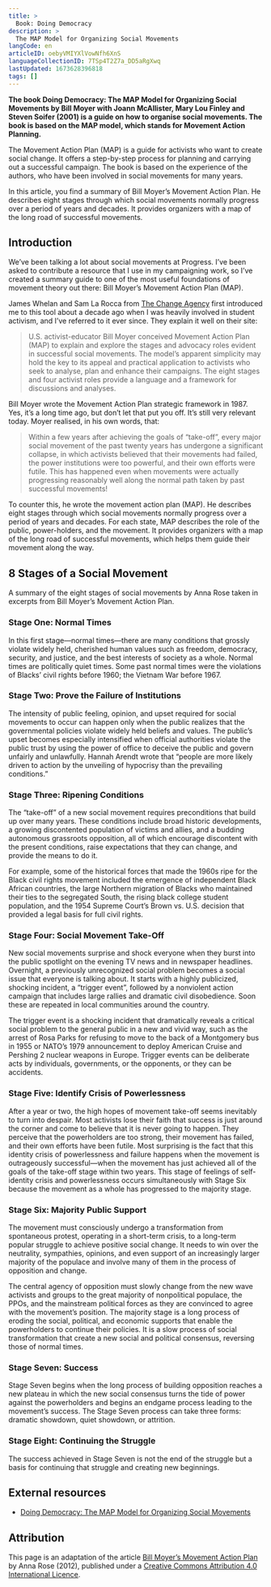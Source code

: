 ```yaml
---
title: >
  Book: Doing Democracy
description: >
  The MAP Model for Organizing Social Movements
langCode: en
articleID: oebyVMIYXlVowNfh6XnS
languageCollectionID: 7TSp4T2Z7a_DD5aRgXwq
lastUpdated: 1673628396818
tags: []
---
```


**The book Doing Democracy: The MAP Model for Organizing Social Movements by Bill Moyer with Joann McAllister, Mary Lou Finley and Steven Soifer (2001) is a guide on how to organise social movements. The book is based on the MAP model, which stands for Movement Action Planning.**

The Movement Action Plan (MAP) is a guide for activists who want to create social change. It offers a step-by-step process for planning and carrying out a successful campaign. The book is based on the experience of the authors, who have been involved in social movements for many years.

In this article, you find a summary of Bill Moyer’s Movement Action Plan. He describes eight stages through which social movements normally progress over a period of years and decades. It provides organizers with a map of the long road of successful movements.

## Introduction

We’ve been talking a lot about social movements at Progress. I’ve been asked to contribute a resource that I use in my campaigning work, so I’ve created a summary guide to one of the most useful foundations of movement theory out there: Bill Moyer’s Movement Action Plan (MAP).

James Whelan and Sam La Rocca from [The Change Agency](http://www.thechangeagency.org/) first introduced me to this tool about a decade ago when I was heavily involved in student activism, and I’ve referred to it ever since. They explain it well on their site:

> U.S. activist-educator Bill Moyer conceived Movement Action Plan (MAP) to explain and explore the stages and advocacy roles evident in successful social movements. The model’s apparent simplicity may hold the key to its appeal and practical application to activists who seek to analyse, plan and enhance their campaigns. The eight stages and four activist roles provide a language and a framework for discussions and analyses.

Bill Moyer wrote the Movement Action Plan strategic framework in 1987. Yes, it’s a long time ago, but don’t let that put you off. It’s still very relevant today. Moyer realised, in his own words, that:

> Within a few years after achieving the goals of “take-off”, every major social movement of the past twenty years has undergone a significant collapse, in which activists believed that their movements had failed, the power institutions were too powerful, and their own efforts were futile. This has happened even when movements were actually progressing reasonably well along the normal path taken by past successful movements!

To counter this, he wrote the movement action plan (MAP). He describes eight stages through which social movements normally progress over a period of years and decades. For each state, MAP describes the role of the public, power-holders, and the movement. It provides organizers with a map of the long road of successful movements, which helps them guide their movement along the way.

## 8 Stages of a Social Movement

A summary of the eight stages of social movements by Anna Rose taken in excerpts from Bill Moyer’s Movement Action Plan.

### Stage One: Normal Times

In this first stage—normal times—there are many conditions that grossly violate widely held, cherished human values such as freedom, democracy, security, and justice, and the best interests of society as a whole. Normal times are politically quiet times. Some past normal times were the violations of Blacks’ civil rights before 1960; the Vietnam War before 1967.

### Stage Two: Prove the Failure of Institutions

The intensity of public feeling, opinion, and upset required for social movements to occur can happen only when the public realizes that the governmental policies violate widely held beliefs and values. The public’s upset becomes especially intensified when official authorities violate the public trust by using the power of office to deceive the public and govern unfairly and unlawfully. Hannah Arendt wrote that “people are more likely driven to action by the unveiling of hypocrisy than the prevailing conditions.”

### Stage Three: Ripening Conditions

The “take-off” of a new social movement requires preconditions that build up over many years. These conditions include broad historic developments, a growing discontented population of victims and allies, and a budding autonomous grassroots opposition, all of which encourage discontent with the present conditions, raise expectations that they can change, and provide the means to do it.

For example, some of the historical forces that made the 1960s ripe for the Black civil rights movement included the emergence of independent Black African countries, the large Northern migration of Blacks who maintained their ties to the segregated South, the rising black college student population, and the 1954 Supreme Court’s Brown vs. U.S. decision that provided a legal basis for full civil rights.

### Stage Four: Social Movement Take-Off

New social movements surprise and shock everyone when they burst into the public spotlight on the evening TV news and in newspaper headlines. Overnight, a previously unrecognized social problem becomes a social issue that everyone is talking about. It starts with a highly publicized, shocking incident, a “trigger event”, followed by a nonviolent action campaign that includes large rallies and dramatic civil disobedience. Soon these are repeated in local communities around the country.

The trigger event is a shocking incident that dramatically reveals a critical social problem to the general public in a new and vivid way, such as the arrest of Rosa Parks for refusing to move to the back of a Montgomery bus in 1955 or NATO’s 1979 announcement to deploy American Cruise and Pershing 2 nuclear weapons in Europe. Trigger events can be deliberate acts by individuals, governments, or the opponents, or they can be accidents.

### Stage Five: Identify Crisis of Powerlessness

After a year or two, the high hopes of movement take-off seems inevitably to turn into despair. Most activists lose their faith that success is just around the corner and come to believe that it is never going to happen. They perceive that the powerholders are too strong, their movement has failed, and their own efforts have been futile. Most surprising is the fact that this identity crisis of powerlessness and failure happens when the movement is outrageously successful—when the movement has just achieved all of the goals of the take-off stage within two years. This stage of feelings of self-identity crisis and powerlessness occurs simultaneously with Stage Six because the movement as a whole has progressed to the majority stage.

### Stage Six: Majority Public Support

The movement must consciously undergo a transformation from spontaneous protest, operating in a short-term crisis, to a long-term popular struggle to achieve positive social change. It needs to win over the neutrality, sympathies, opinions, and even support of an increasingly larger majority of the populace and involve many of them in the process of opposition and change.

The central agency of opposition must slowly change from the new wave activists and groups to the great majority of nonpolitical populace, the PPOs, and the mainstream political forces as they are convinced to agree with the movement’s position. The majority stage is a long process of eroding the social, political, and economic supports that enable the powerholders to continue their policies. It is a slow process of social transformation that create a new social and political consensus, reversing those of normal times.

### Stage Seven: Success

Stage Seven begins when the long process of building opposition reaches a new plateau in which the new social consensus turns the tide of power against the powerholders and begins an endgame process leading to the movement’s success. The Stage Seven process can take three forms: dramatic showdown, quiet showdown, or attrition.

### Stage Eight: Continuing the Struggle

The success achieved in Stage Seven is not the end of the struggle but a basis for continuing that struggle and creating new beginnings.

## External resources

-   [Doing Democracy: The MAP Model for Organizing Social Movements](https://www.nonviolent-conflict.org/resource/doing-democracy-the-map-model-for-organizing-social-movements-2/)

## Attribution

This page is an adaptation of the article [Bill Moyer’s Movement Action Plan](https://commonslibrary.org/resource-bill-moyers-movement-action-plan/) by Anna Rose (2012), published under a [Creative Commons Attribution 4.0 International Licence](https://creativecommons.org/licenses/by/4.0/).